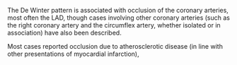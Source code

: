 The De Winter pattern is associated with occlusion of the coronary arteries, most often the LAD, though cases involving other coronary arteries (such as the right coronary artery and the circumflex artery, whether isolated or in association) have also been described.

Most cases reported occlusion due to atherosclerotic disease (in line with other presentations of myocardial infarction),